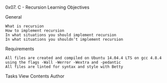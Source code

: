 0x07. C - Recursion
Learning Objectives

General

    What is recursion
    How to implement recursion
    In what situations you should implement recursion
    In what situations you shouldn’t implement recursion

Requirements

    All files are created and compiled on Ubuntu 14.04.4 LTS on gcc 4.8.4 using the flags -Wall -Werror -Wextra and -pedantic
    All files are linted for syntax and style with Betty

Tasks
View Contents
Author

